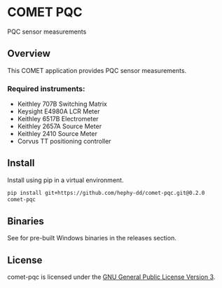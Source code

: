 # COMET PQC

PQC sensor measurements

## Overview

This COMET application provides PQC sensor measurements.

### Required instruments:

- Keithley 707B Switching Matrix
- Keysight E4980A LCR Meter
- Keithley 6517B Electrometer
- Keithley 2657A Source Meter
- Keithley 2410 Source Meter
- Corvus TT positioning controller

## Install

Install using pip in a virtual environment.

```bash
pip install git+https://github.com/hephy-dd/comet-pqc.git@0.2.0
comet-pqc
```

## Binaries

See for pre-built Windows binaries in the releases section.

## License

comet-pqc is licensed under the [GNU General Public License Version 3](https://github.com/hephy-dd/comet-pqc/tree/master/LICENSE).
